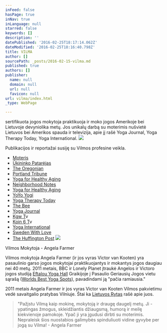 ```yaml
---
inFeed: false
hasPage: true
inNav: true
inLanguage: null
starred: false
keywords: []
description: ''
datePublished: '2016-02-25T18:17:14.062Z'
dateModified: '2016-02-25T18:16:40.798Z'
title: VILMA
author: []
sourcePath: _posts/2016-02-15-vilma.md
published: true
authors: []
publisher:
  name: null
  domain: null
  url: null
  favicon: null
url: vilma/index.html
_type: WebPage

---
```

sertifikuota jogos mokytoja praktikuoja ir moko jogos Amerikoje bei Lietuvoje devyniolika metų. Jos unikalų darbą su moterimis nušvietė Lietuvos bei Amerikos spauda ir televizija, apie jį rašė Yoga Journal, Yoga Therapy Today, Yoga International.
![](https://s3-us-west-2.amazonaws.com/the-grid-img/p/932149424b92766ac9e66b8e66f5d160d763b92e.jpg)

Publikacijos ir reportažai susiję su Vilmos profesine veikla.

* [Moteris][0]
* [Ūkininko Patarėjas][1]
* [The Oregonian][2]
* [Portland Tribune][3]
* [Yoga for Healthy Aging][4]
* [Neighborhood Notes][5]
* [Yoga for Healthy Aging][6]
* [YoYo Yogi][7]
* [Yoga Therapy Today][8]
* [The Bee][9]
* [Yoga Journal][10]
* [Kgw T][11]v
* [Koin 6 T][11]v
* [Yoga International][12]
* [Sweden With Love][13]
* [The Huffington Post][14]
![](https://the-grid-user-content.s3-us-west-2.amazonaws.com/45a82339-5f96-47d3-bc56-c3d545286485.jpg)

Vilmos Mokytoja - Angela Farmer

Vilmos mokytoja Angela Farmer (ir jos vyras Victor van Kooten) yra pasaulinio garso jogos mokytojai praktikuojantys ir 
mokantys jogos daugiau nei 40 metų. 2011 metais, BBC ir Lonely 
Planet įtraukė Angelos ir Victoro jogos studiją [Eftalou Yoga 
Hall][15] Graikijoje į Pasaulio Geriausių Jogos vietu sąrašą ([Worlds Best 
Yoga Spots][16]), pavadindami ją "pačia ramiausia." 

2011 metais Angela Farmer ir jos vyras Victor van Kooten Vilmos pakvietimu vedė savaitgalio pratybas Vilniuje. Štai ka [Lietuvos Rytas][17] rašė apie juos. 
> 
> "Pažįstu Vilmą kaip mokinę, mokytoją ir draugę daugelį metų. Ji - ypatingas žmogus, skleidžiantis džiaugsmą, humorą ir meilę kiekvienoje pamokoje. Ypač ji yra įgudusi dirbti su moterimis. Nepraleisk šios nuostabios galimybės spinduliuoti vidine gyvybe per jogą su Vilma! - Angela Farmer



[0]: http://www.moteris.lt/sveikata/apkunumas-ne-kliutis-daryti-joga-ir-gerai-jaustis.d?id=59911607
[1]: http://ukininkopatarejas.lt/vilma-zaleskaite-walters-kiekvienas-gali-buti-pats-sau-mokytojas/
[2]: http://www.oregonlive.com/portland/index.ssf/2011/04/a_sellwood_class_puts_the_heal.html
[3]: http://yogaforthelargerwoman.com/site/wp-content/uploads/2012/07/yaga-article-portland-tribune.pdf
[4]: http://yogaforhealthyaging.blogspot.com/2011/11/larger-women-and-yoga-getting-creative.html
[5]: http://www.neighborhoodnotes.com/news/2010/12/yoga_for_every_body_and_every_ageportland_specialty_classes_cater_to_many_needs/
[6]: http://yogaforhealthyaging.blogspot.dk/2012/11/yoga-for-every-body-interview-with.html
[7]: http://www.yoyoyogiblog.com/tag/yoga-for-the-larger-woman/
[8]: http://yogaforthelargerwoman.com/
[9]: http://yogaforthelargerwoman.com/site/wp-content/uploads/2012/07/yoga-article-may-2012-bee-website.pdf
[10]: http://www.yogajournal.com/article/balance/beautiful-discovery/
[11]: https://www.youtube.com/watch?v=3ICrIRyDUyU
[12]: http://yogaforthelargerwoman.com/site/wp-content/uploads/2012/07/sp12-Feat-Friends-wBody.pdf
[13]: http://www.swedenwithlove.com/2014/02/beautiful-revelation/
[14]: http://www.huffingtonpost.com/rob-schware/yoga-how-we-serve-the-lar_b_4010849.html
[15]: http://www.angela-victor.com/
[16]: http://www.bbc.com/travel/story/20110119-the-worlds-best-yoga-spots
[17]: http://sveikata.lrytas.lt/-13139443671311638493-i-mirties-nag-i-tr-k-pasaulinio-garso-jogai-alin-draudimus-k-nas-pats-pasako-kas-jam-tinka-nuotraukos.htm